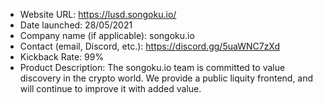 - Website URL: https://lusd.songoku.io/
- Date launched: 28/05/2021
- Company name (if applicable): songoku.io
- Contact (email, Discord, etc.): https://discord.gg/5uaWNC7zXd
- Kickback Rate: 99%
- Product Description: The songoku.io team is committed to value discovery in the crypto world. We provide a public liquity frontend, and will continue to improve it with added value.
